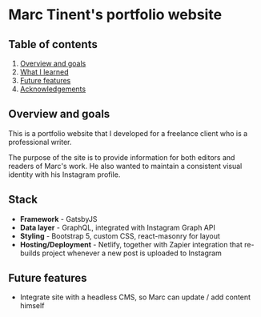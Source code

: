 # Marc Tinent's portfolio website

## Table of contents

1. [Overview and goals](#overview-and-goals)
2. [What I learned](#what-i-learned)
3. [Future features](#future-features)
4. [Acknowledgements](#acknowledgements)

## Overview and goals

This is a portfolio website that I developed for a freelance client who is a professional writer.

The purpose of the site is to provide information for both editors and readers of Marc's work. He also wanted to maintain a consistent visual identity with his Instagram profile.

## Stack

- **Framework** - GatsbyJS
- **Data layer** - GraphQL, integrated with Instagram Graph API
- **Styling** - Bootstrap 5, custom CSS, react-masonry for layout
- **Hosting/Deployment** - Netlify, together with Zapier integration that re-builds project whenever a new post is uploaded to Instagram

## Future features

- Integrate site with a headless CMS, so Marc can update / add content himself
